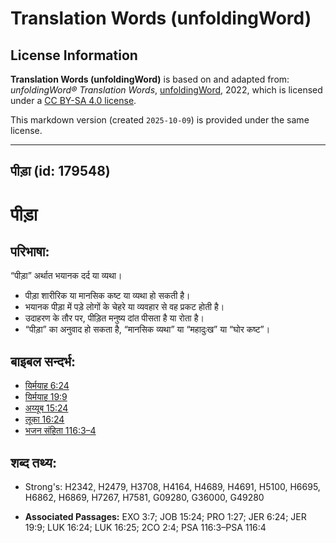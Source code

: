 # Translation Words (unfoldingWord)

## License Information

**Translation Words (unfoldingWord)** is based on and adapted from: _unfoldingWord® Translation Words_, [unfoldingWord](https://unfoldingword.org/utw), 2022, which is licensed under a [CC BY-SA 4.0 license](https://creativecommons.org/licenses/by-sa/4.0/legalcode.en).

This markdown version (created `2025-10-09`) is provided under the same license.



--------------------------------

## पीड़ा (id: 179548)

पीड़ा
====

परिभाषा:
--------

“पीड़ा” अर्थात भयानक दर्द या व्यथा।

* पीड़ा शारीरिक या मानसिक कष्ट या व्यथा हो सकती है।
* भयानक पीड़ा में पड़े लोगों के चेहरे या व्यवहार से वह प्रकट होती है।
* उदाहरण के तौर पर, पीड़ित मनुष्य दांत पीसता है या रोता है।
* “पीड़ा” का अनुवाद हो सकता है, “मानसिक व्यथा” या “महादुःख” या “घोर कष्ट”।

बाइबल सन्दर्भ:
--------------

* [यिर्मयाह 6:24](https://ref.ly/Jer6:24)
* [यिर्मयाह 19:9](https://ref.ly/Jer19:9)
* [अय्यूब 15:24](https://ref.ly/Job15:24)
* [लूका 16:24](https://ref.ly/Luke16:24)
* [भजन संहिता 116:3–4](rc://*/tn/help/psa/116/003)

शब्द तथ्य:
----------

* Strong's: H2342, H2479, H3708, H4164, H4689, H4691, H5100, H6695, H6862, H6869, H7267, H7581, G09280, G36000, G49280

* **Associated Passages:** EXO 3:7; JOB 15:24; PRO 1:27; JER 6:24; JER 19:9; LUK 16:24; LUK 16:25; 2CO 2:4; PSA 116:3–PSA 116:4

